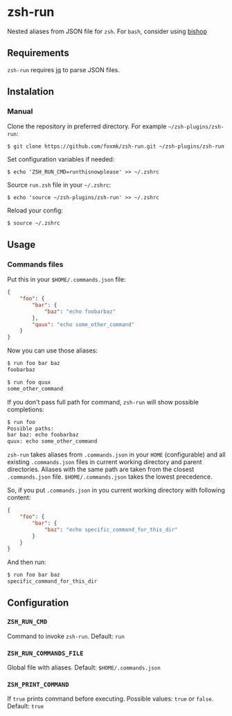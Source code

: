 # zsh-run

Nested aliases from JSON file for `zsh`. For `bash`, consider using [bishop](https://github.com/stuartervine/bishop)

## Requirements

`zsh-run` requires [jq](https://stedolan.github.io/jq/) to parse JSON files.

## Instalation

### Manual

Clone the repository in preferred directory. For example `~/zsh-plugins/zsh-run`:

`$ git clone https://github.com/foxmk/zsh-run.git ~/zsh-plugins/zsh-run`

Set configuration variables if needed:

`$ echo 'ZSH_RUN_CMD=runthisnowplease' >> ~/.zshrc`

Source `run.zsh` file in your `~/.zshrc`:

`$ echo 'source ~/zsh-plugins/zsh-run' >> ~/.zshrc`

Reload your config:

`$ source ~/.zshrc`

## Usage

### Commands files

Put this in your `$HOME/.commands.json` file:

```json
{
    "foo": {
        "bar": {
            "baz": "echo foobarbaz"
        },
        "quux": "echo some_other_command"
    }
}
```

Now you can use those aliases:

```sh
$ run foo bar baz
foobarbaz

$ run foo quux
some_other_command
```

If you don't pass full path for command, `zsh-run` will show possible completions:

```sh
$ run foo
Possible paths:
bar baz: echo foobarbaz
quux: echo some_other_command
```

`zsh-run` takes aliases from `.commands.json` in your `HOME` (configurable) and all existing `.commands.json` files in current working directory and parent directories. Aliases with the same path are taken from the closest `.commands.json` file. `$HOME/.commands.json` takes the lowest precedence.

So, if you put `.commands.json` in you current working directory with following content:

```json
{
    "foo": {
        "bar": {
            "baz": "echo specific_command_for_this_dir"
        }
    }
}
```

And then run:

```sh
$ run foo bar baz
specific_command_for_this_dir
```

## Configuration

### `ZSH_RUN_CMD`

Command to invoke `zsh-run`. Default: `run`

### `ZSH_RUN_COMMANDS_FILE`

Global file with aliases. Default: `$HOME/.commands.json`

### `ZSH_PRINT_COMMAND`

If `true` prints command before executing. Possible values: `true` or `false`. Default: `true`

